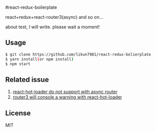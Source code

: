#react-redux-boilerplate

  react+redux+react-router3(async) and so on...
  
  about test, I will write. please wait a moment! 

## Usage

```bash
$ git clone https://github.com/likun7981/react-redux-bolierplate
$ yarn install(or npm install)
$ npm start
```
## Related issue
 1. [react-hot-loader do not support with async router](https://github.com/gaearon/react-hot-boilerplate/pull/61#issuecomment-218835358)
 2. [router3 will console a warning with react-hot-loader](https://github.com/gaearon/react-hot-loader/issues/249)

## License

MIT